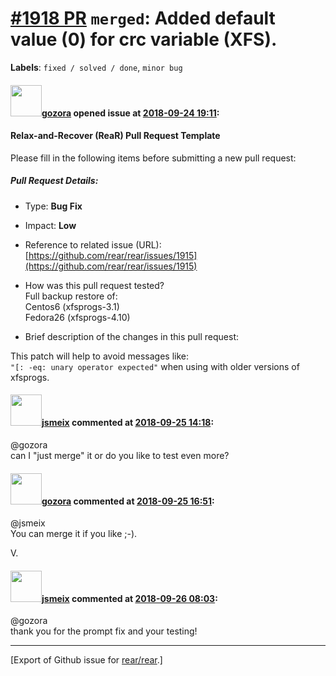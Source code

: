 [\#1918 PR](https://github.com/rear/rear/pull/1918) `merged`: Added default value (0) for crc variable (XFS).
=============================================================================================================

**Labels**: `fixed / solved / done`, `minor bug`

#### <img src="https://avatars.githubusercontent.com/u/12116358?u=1c5ba9dcee5ca3082f03029a7fbe647efd30eb49&v=4" width="50">[gozora](https://github.com/gozora) opened issue at [2018-09-24 19:11](https://github.com/rear/rear/pull/1918):

#### Relax-and-Recover (ReaR) Pull Request Template

Please fill in the following items before submitting a new pull request:

##### Pull Request Details:

-   Type: **Bug Fix**

-   Impact: **Low**

-   Reference to related issue (URL):
    [https://github.com/rear/rear/issues/1915](https://github.com/rear/rear/issues/1915)

-   How was this pull request tested?  
    Full backup restore of:  
    Centos6 (xfsprogs-3.1)  
    Fedora26 (xfsprogs-4.10)

-   Brief description of the changes in this pull request:

This patch will help to avoid messages like:  
`"[: -eq: unary operator expected"` when using with older versions of
xfsprogs.

#### <img src="https://avatars.githubusercontent.com/u/1788608?u=925fc54e2ce01551392622446ece427f51e2f0ce&v=4" width="50">[jsmeix](https://github.com/jsmeix) commented at [2018-09-25 14:18](https://github.com/rear/rear/pull/1918#issuecomment-424361934):

@gozora  
can I "just merge" it or do you like to test even more?

#### <img src="https://avatars.githubusercontent.com/u/12116358?u=1c5ba9dcee5ca3082f03029a7fbe647efd30eb49&v=4" width="50">[gozora](https://github.com/gozora) commented at [2018-09-25 16:51](https://github.com/rear/rear/pull/1918#issuecomment-424419469):

@jsmeix  
You can merge it if you like ;-).

V.

#### <img src="https://avatars.githubusercontent.com/u/1788608?u=925fc54e2ce01551392622446ece427f51e2f0ce&v=4" width="50">[jsmeix](https://github.com/jsmeix) commented at [2018-09-26 08:03](https://github.com/rear/rear/pull/1918#issuecomment-424623411):

@gozora  
thank you for the prompt fix and your testing!

------------------------------------------------------------------------

\[Export of Github issue for
[rear/rear](https://github.com/rear/rear).\]
